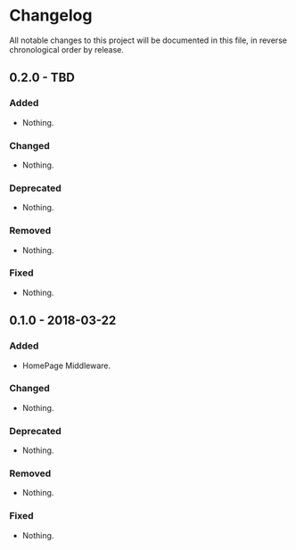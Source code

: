 # Changelog

All notable changes to this project will be documented in this file, in reverse chronological order by release.

## 0.2.0 - TBD

### Added

- Nothing.

### Changed

- Nothing.

### Deprecated

- Nothing.

### Removed

- Nothing.

### Fixed

- Nothing.

## 0.1.0 - 2018-03-22

### Added

- HomePage Middleware.

### Changed

- Nothing.

### Deprecated

- Nothing.

### Removed

- Nothing.

### Fixed

- Nothing.
